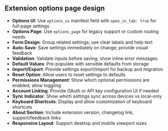 ## Extension options page design

- **Options UI**: Use `options_ui` manifest field with `open_in_tab: true` for full-page settings
- **Options Page**: Use `options_page` for legacy support or custom routing needs
- **Form Design**: Group related settings; use clear labels and help text
- **Auto-Save**: Save settings immediately on change; provide visual feedback
- **Validation**: Validate inputs before saving; show inline error messages
- **Default Values**: Pre-populate with sensible defaults from storage
- **Import/Export**: Provide settings export/import for backup and migration
- **Reset Option**: Allow users to reset settings to defaults
- **Permissions Management**: Show which optional permissions are enabled; allow toggling
- **Account Linking**: Provide OAuth or API key configuration UI if needed
- **Sync Indicator**: Show which settings sync across devices vs local-only
- **Keyboard Shortcuts**: Display and allow customization of keyboard shortcuts
- **About Section**: Include extension version, changelog link, support/feedback links
- **Responsive Layout**: Support desktop and mobile viewport sizes
